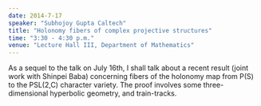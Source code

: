 ```yaml
---
date: 2014-7-17
speaker: "Subhojoy Gupta Caltech"
title: "Holonomy fibers of complex projective structures"
time: "3:30 - 4:30 p.m." 
venue: "Lecture Hall III, Department of Mathematics"
---
```

As a sequel to the talk on July 16th, I shall talk about a recent result (joint work with Shinpei Baba) concerning fibers of the holonomy map from P(S) to the PSL(2,C) character variety. The proof involves some three-dimensional hyperbolic geometry, and train-tracks.
